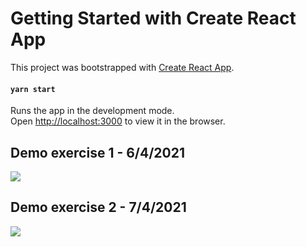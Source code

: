 # Getting Started with Create React App

This project was bootstrapped with [Create React App](https://github.com/facebook/create-react-app).

#### `yarn start`

Runs the app in the development mode.\
Open [http://localhost:3000](http://localhost:3000) to view it in the browser.

## Demo exercise 1 - 6/4/2021
<p>
  <img src="https://github.com/nguyenhieptech/react-ts-app/blob/master/demo-pictures/demo-card.PNG" />
</p>

## Demo exercise 2 - 7/4/2021
<p>
  <img src="https://github.com/nguyenhieptech/react-ts-app/blob/master/demo-pictures/demo-notifications.PNG" />
</p>
